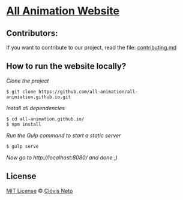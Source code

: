 [All Animation Website](http://all-animation.github.io/)
=====================

## Contributors:

If you want to contribute to our project, read the file: [contributing.md](https://github.com/all-animation/all-animiation.github.io/blob/master/CONTRIBUTING.md)

## How to run the website locally?

*Clone the project*

```
$ git clone https://github.com/all-animation/all-animiation.github.io.git
```

*Install all dependencies*

```
$ cd all-animation.github.io/
$ npm install
```

*Run the Gulp command to start a static server*

```
$ gulp serve
```

*Now go to http://localhost:8080/ and done ;)*

## License
[MIT License](https://github.com/all-animation/all-animiation.github.io/blob/master/LICENSE.md) © [Clóvis Neto](http://clovisdasilvaneto.github.io/)
